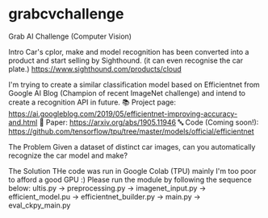 # grabcvchallenge
Grab AI Challenge (Computer Vision)

Intro
Car's cplor, make and model recognition has been converted into a product and start selling by Sighthound. (it can even recognise the car plate.)
https://www.sighthound.com/products/cloud

I'm trying to create a similar classification model based on Efficientnet from Google AI Blog (Champion of recent ImageNet challenge) and intend to create a recognition API in future.
📚 Project page: https://ai.googleblog.com/2019/05/efficientnet-improving-accuracy-and.html
📝 Paper: https://arxiv.org/abs/1905.11946
🔤 Code (Coming soon!): https://github.com/tensorflow/tpu/tree/master/models/official/efficientnet

The Problem
Given a dataset of distinct car images, can you automatically recognize the car model and make?

The Solution
THe code was run in Google Colab (TPU) mainly I'm too poor to afford a good GPU :)
Please run the module by following the sequence below: 
ultis.py -> preprocessing.py -> imagenet_input.py -> efficient_model.pu -> efficientnet_builder.py -> main.py -> eval_ckpy_main.py
